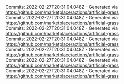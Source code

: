 Commits: 2022-02-27T20:31:04.048Z - Generated via https://github.com/marketplace/actions/artificial-grass
<br>
Commits: 2022-02-27T20:31:04.048Z - Generated via https://github.com/marketplace/actions/artificial-grass
<br>
Commits: 2022-02-27T20:31:04.048Z - Generated via https://github.com/marketplace/actions/artificial-grass
<br>
Commits: 2022-02-27T20:31:04.048Z - Generated via https://github.com/marketplace/actions/artificial-grass
<br>
Commits: 2022-02-27T20:31:04.048Z - Generated via https://github.com/marketplace/actions/artificial-grass
<br>
Commits: 2022-02-27T20:31:04.048Z - Generated via https://github.com/marketplace/actions/artificial-grass
<br>
Commits: 2022-02-27T20:31:04.048Z - Generated via https://github.com/marketplace/actions/artificial-grass
<br>
